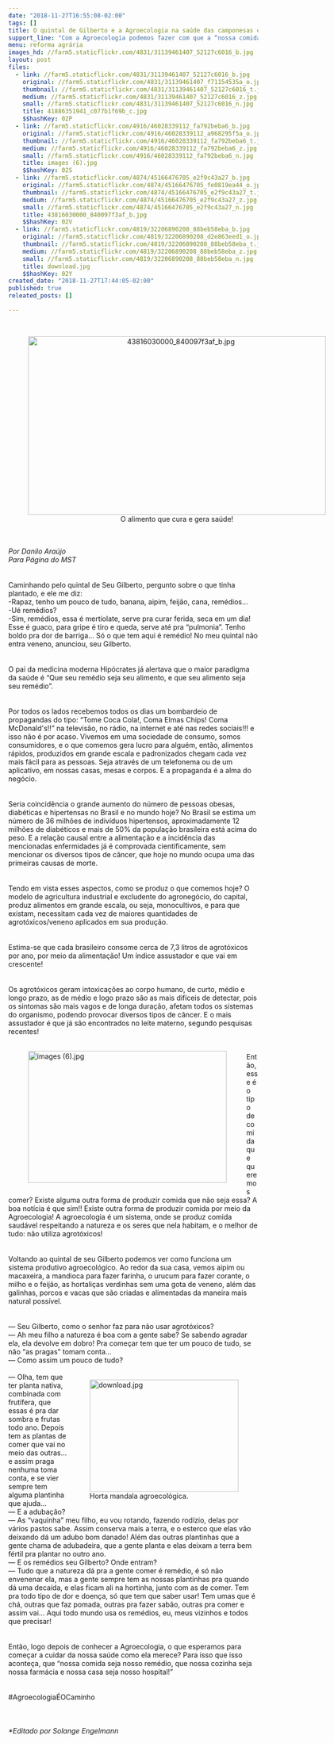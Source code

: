 ```yaml
---
date: "2018-11-27T16:55:08-02:00"
tags: []
title: O quintal de Gilberto e a Agroecologia na saúde das camponesas e camponeses
support_line: "Com a Agroecologia podemos fazer com que a “nossa comida seja nosso remédio, que nossa cozinha seja nossa farmácia e nossa casa seja nosso hospital!”"
menu: reforma agrária
images_hd: //farm5.staticflickr.com/4831/31139461407_52127c6016_b.jpg
layout: post
files:
  - link: //farm5.staticflickr.com/4831/31139461407_52127c6016_b.jpg
    original: //farm5.staticflickr.com/4831/31139461407_f71154535a_o.jpg
    thumbnail: //farm5.staticflickr.com/4831/31139461407_52127c6016_t.jpg
    medium: //farm5.staticflickr.com/4831/31139461407_52127c6016_z.jpg
    small: //farm5.staticflickr.com/4831/31139461407_52127c6016_n.jpg
    title: 41886351941_c077b1f69b_c.jpg
    $$hashKey: 02P
  - link: //farm5.staticflickr.com/4916/46028339112_fa792beba6_b.jpg
    original: //farm5.staticflickr.com/4916/46028339112_a968295f5a_o.jpg
    thumbnail: //farm5.staticflickr.com/4916/46028339112_fa792beba6_t.jpg
    medium: //farm5.staticflickr.com/4916/46028339112_fa792beba6_z.jpg
    small: //farm5.staticflickr.com/4916/46028339112_fa792beba6_n.jpg
    title: images (6).jpg
    $$hashKey: 02S
  - link: //farm5.staticflickr.com/4874/45166476705_e2f9c43a27_b.jpg
    original: //farm5.staticflickr.com/4874/45166476705_fe0819ea44_o.jpg
    thumbnail: //farm5.staticflickr.com/4874/45166476705_e2f9c43a27_t.jpg
    medium: //farm5.staticflickr.com/4874/45166476705_e2f9c43a27_z.jpg
    small: //farm5.staticflickr.com/4874/45166476705_e2f9c43a27_n.jpg
    title: 43816030000_840097f3af_b.jpg
    $$hashKey: 02V
  - link: //farm5.staticflickr.com/4819/32206890208_88beb58eba_b.jpg
    original: //farm5.staticflickr.com/4819/32206890208_d2e863eed1_o.jpg
    thumbnail: //farm5.staticflickr.com/4819/32206890208_88beb58eba_t.jpg
    medium: //farm5.staticflickr.com/4819/32206890208_88beb58eba_z.jpg
    small: //farm5.staticflickr.com/4819/32206890208_88beb58eba_n.jpg
    title: download.jpg
    $$hashKey: 02Y
created_date: "2018-11-27T17:44:05-02:00"
published: true
releated_posts: []

---
```

<div>&nbsp;</div>

<div>
<div style="text-align:center">
<figure class="image" style="display:inline-block"><img alt="43816030000_840097f3af_b.jpg" height="360" src="//farm5.staticflickr.com/4874/45166476705_e2f9c43a27_b.jpg" width="600" />
<figcaption>O alimento que cura e gera sa&uacute;de!</figcaption>
</figure>
</div>
<br />
&nbsp;</div>

<div><em>Por Danilo Ara&uacute;jo</em></div>

<div><em>Para P&aacute;gina do MST</em><br />
&nbsp;</div>

<div>&nbsp;</div>

<div>Caminhando pelo quintal de Seu Gilberto, pergunto sobre o que tinha plantado, e ele me diz:&nbsp;</div>

<div>-Rapaz, tenho um pouco de tudo, banana, aipim, feij&atilde;o, cana, rem&eacute;dios&hellip;</div>

<div>-U&eacute; rem&eacute;dios?</div>

<div>-Sim, rem&eacute;dios, essa &eacute; mertiolate, serve pra curar ferida, seca em um dia! Esse &eacute; guaco, para gripe &eacute; tiro e queda, serve at&eacute; pra &ldquo;pulmonia&rdquo;. Tenho boldo pra dor de barriga... S&oacute; o que tem aqui &eacute; rem&eacute;dio! No meu quintal n&atilde;o entra veneno, anunciou, seu Gilberto.<br />
&nbsp;</div>

<div>&nbsp;</div>

<div>O pai da medicina moderna Hip&oacute;crates j&aacute; alertava que o maior paradigma da sa&uacute;de &eacute; &ldquo;Que seu rem&eacute;dio seja seu alimento, e que seu alimento seja seu rem&eacute;dio&rdquo;.&nbsp;<br />
&nbsp;</div>

<div>&nbsp;</div>

<div>Por todos os lados recebemos todos os dias um bombardeio de propagandas do tipo: &ldquo;Tome Coca Cola!, Coma Elmas Chips! Coma McDonald&#39;s!!&rdquo; na televis&atilde;o, no r&aacute;dio, na internet e at&eacute; nas redes sociais!!! e isso n&atilde;o &eacute; por acaso. Vivemos em uma sociedade de consumo, somos consumidores, e o que comemos gera lucro para algu&eacute;m, ent&atilde;o, alimentos r&aacute;pidos, produzidos em grande escala e padronizados chegam cada vez mais f&aacute;cil para as pessoas. Seja atrav&eacute;s de um telefonema ou de um aplicativo, em nossas casas, mesas e corpos. E a propaganda &eacute; a alma do neg&oacute;cio.<br />
&nbsp;</div>

<div>&nbsp;</div>

<div>Seria coincid&ecirc;ncia o grande aumento do n&uacute;mero de pessoas obesas, diab&eacute;ticas e hipertensas no Brasil e no mundo hoje? No Brasil se estima um n&uacute;mero de 36 milh&otilde;es de indiv&iacute;duos hipertensos, aproximadamente 12 milh&otilde;es de diab&eacute;ticos e mais de 50% da popula&ccedil;&atilde;o brasileira est&aacute; acima do peso. E a rela&ccedil;&atilde;o causal entre a alimenta&ccedil;&atilde;o e a incid&ecirc;ncia das mencionadas enfermidades j&aacute; &eacute; comprovada cientificamente, sem mencionar os diversos tipos de c&acirc;ncer, que hoje no mundo ocupa uma das primeiras causas de morte.&nbsp;<br />
&nbsp;</div>

<div>&nbsp;</div>

<div>Tendo em vista esses aspectos, como se produz o que comemos hoje? O modelo de agricultura industrial e excludente do agroneg&oacute;cio, do capital, produz alimentos em grande escala, ou seja, monocultivos, e para que existam, necessitam cada vez de maiores quantidades de agrot&oacute;xicos/veneno aplicados em sua produ&ccedil;&atilde;o.&nbsp;</div>

<div><br />
&nbsp;</div>

<div>Estima-se que cada brasileiro consome cerca de 7,3 litros de agrot&oacute;xicos por ano, por meio da alimenta&ccedil;&atilde;o! Um &iacute;ndice assustador e que vai em crescente!</div>

<div><br />
&nbsp;</div>

<div>Os agrot&oacute;xicos geram intoxica&ccedil;&otilde;es ao corpo humano, de curto, m&eacute;dio e longo prazo, as de m&eacute;dio e logo prazo s&atilde;o as mais dif&iacute;ceis de detectar, pois os sintomas s&atilde;o mais vagos e de longa dura&ccedil;&atilde;o, afetam todos os sistemas do organismo, podendo provocar diversos tipos de c&acirc;ncer. E o mais assustador &eacute; que j&aacute; s&atilde;o encontrados no leite materno, segundo pesquisas recentes!</div>

<div>&nbsp;</div>

<div>&nbsp;
<figure class="image" style="float:left"><img alt="images (6).jpg" height="266" src="//farm5.staticflickr.com/4916/46028339112_fa792beba6_b.jpg" width="400" />
<figcaption></figcaption>
</figure>
</div>

<div>Ent&atilde;o, esse &eacute; o tipo de comida que queremos comer? Existe alguma outra forma de produzir comida que n&atilde;o seja essa? A boa not&iacute;cia &eacute; que sim!! Existe outra forma de produzir comida por meio da Agroecologia! A agroecologia &eacute; um sistema, onde se produz comida saud&aacute;vel respeitando a natureza e os seres que nela habitam, e o melhor de tudo: n&atilde;o utiliza agrot&oacute;xicos!&nbsp;</div>

<div><br />
&nbsp;</div>

<div>Voltando ao quintal de seu Gilberto podemos ver como funciona um sistema produtivo agroecol&oacute;gico. Ao redor da sua casa, vemos aipim ou macaxeira, a mandioca para fazer farinha, o urucum para fazer corante, o milho e o feij&atilde;o, as hortali&ccedil;as verdinhas sem uma gota de veneno, al&eacute;m das galinhas, porcos e vacas que s&atilde;o criadas e alimentadas da maneira mais natural poss&iacute;vel.</div>

<div><br />
&nbsp;</div>

<div>&mdash; Seu Gilberto, como o senhor faz para n&atilde;o usar agrot&oacute;xicos?</div>

<div>&mdash; Ah meu filho a natureza &eacute; boa com a gente sabe? Se sabendo agradar ela, ela devolve em dobro! Pra come&ccedil;ar tem que ter um pouco de tudo, se n&atilde;o &ldquo;as pragas&rdquo; tomam conta&hellip;</div>

<div>&mdash; Como assim um pouco de tudo?</div>

<div>&nbsp;</div>

<div>
<figure class="image" style="float:right"><img alt="download.jpg" height="226" src="//farm5.staticflickr.com/4819/32206890208_88beb58eba_b.jpg" width="300" />
<figcaption>Horta mandala agroecol&oacute;gica.</figcaption>
</figure>
</div>

<div>&mdash; Olha, tem que ter planta nativa, combinada com frut&iacute;fera, que essas &eacute; pra dar sombra e frutas todo ano. Depois tem as plantas de comer que vai no meio das outras&hellip; e assim praga nenhuma toma conta, e se vier sempre tem alguma plantinha que ajuda&hellip;</div>

<div>&mdash; E a aduba&ccedil;&atilde;o?</div>

<div>&mdash; As &ldquo;vaquinha&rdquo; meu filho, eu vou rotando, fazendo rod&iacute;zio, delas por v&aacute;rios pastos sabe. Assim conserva mais a terra, e o esterco que elas v&atilde;o deixando d&aacute; um adubo bom danado! Al&eacute;m das outras plantinhas que a gente chama de adubadeira, que a gente planta e elas deixam a terra bem f&eacute;rtil pra plantar no outro ano.</div>

<div>&mdash; E os rem&eacute;dios seu Gilberto? Onde entram?</div>

<div>&mdash; Tudo que a natureza d&aacute; pra a gente comer &eacute; rem&eacute;dio, &eacute; s&oacute; n&atilde;o envenenar ela, mas a gente sempre tem as nossas plantinhas pra quando d&aacute; uma deca&iacute;da, e elas ficam ali na hortinha, junto com as de comer. Tem pra todo tipo de dor e doen&ccedil;a, s&oacute; que tem que saber usar! Tem umas que &eacute; ch&aacute;, outras que faz pomada, outras pra fazer sab&atilde;o, outras pra comer e assim vai... Aqui todo mundo usa os rem&eacute;dios, eu, meus vizinhos e todos que precisar!</div>

<div>&nbsp;</div>

<div>&nbsp;</div>

<div>Ent&atilde;o, logo depois de conhecer a Agroecologia, o que esperamos para come&ccedil;ar a cuidar da nossa sa&uacute;de como ela merece? Para isso que isso aconte&ccedil;a, que &ldquo;nossa comida seja nosso rem&eacute;dio, que nossa cozinha seja nossa farm&aacute;cia e nossa casa seja nosso hospital!&rdquo;</div>

<div>&nbsp;</div>

<div>&nbsp;</div>

<div>#Agroecologia&Eacute;OCaminho</div>

<div>&nbsp;</div>

<div>&nbsp;</div>

<div>&nbsp;</div>

<div><em>*Editado por Solange Engelmann</em></div>
